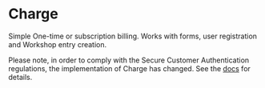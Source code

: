 # Charge

Simple One-time or subscription billing. Works with forms, user registration and Workshop entry creation.

Please note, in order to comply with the Secure Customer Authentication regulations, the implementation of Charge has changed. See the [docs](DOCUMENTATION.md) for details.
